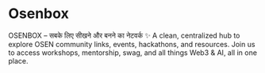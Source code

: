 # Osenbox
OSENBOX – सबके लिए सीखने और बनने का नेटवर्क ✨ A clean, centralized hub to explore OSEN community links, events, hackathons, and resources. Join us to access workshops, mentorship, swag, and all things Web3 &amp; AI, all in one place.
